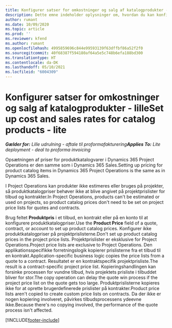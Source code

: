 ```yaml
---
title: Konfigurer satser for omkostninger og salg af katalogprodukter - lille
description: Dette emne indeholder oplysninger om, hvordan du kan konfigurere satser for omkostninger og salg for varer i et produktkatalog.
author: rumant
ms.date: 10/09/2020
ms.topic: article
ms.prod: ''
ms.reviewer: kfend
ms.author: rumant
ms.openlocfilehash: 4995859696c844e99593139f63dffbf86a52f2f0
ms.sourcegitcommit: 40f68387f594180af64a5e5c748b6efa188bd300
ms.translationtype: HT
ms.contentlocale: da-DK
ms.lasthandoff: 05/10/2021
ms.locfileid: "6004309"
---
```

# <a name="set-up-cost-and-sales-rates-for-catalog-products---lite"></a><span data-ttu-id="69152-103">Konfigurer satser for omkostninger og salg af katalogprodukter - lille</span><span class="sxs-lookup"><span data-stu-id="69152-103">Set up cost and sales rates for catalog products - lite</span></span>

<span data-ttu-id="69152-104">_**Gælder for:** Lille udrulning - aftale til proformafakturering_</span><span class="sxs-lookup"><span data-stu-id="69152-104">_**Applies To:** Lite deployment - deal to proforma invoicing_</span></span>


<span data-ttu-id="69152-105">Opsætningen af priser for produktkatalogvarer i Dynamics 365 Project Operations er den samme som i Dynamics 365 Sales.</span><span class="sxs-lookup"><span data-stu-id="69152-105">Setting up pricing for product catalog items in Dynamics 365 Project Operations is the same as in Dynamics 365 Sales.</span></span>

<span data-ttu-id="69152-106">I Project Operations kan produkter ikke estimeres eller bruges på projekter, så produktkatalogpriser behøver ikke at blive angivet på projektprislister for tilbud og kontrakter.</span><span class="sxs-lookup"><span data-stu-id="69152-106">In Project Operations, products can't be estimated or used on projects, so product catalog prices don't need to be set on project price lists for quotes and contracts.</span></span>

<span data-ttu-id="69152-107">Brug feltet **Produktpris** i et tilbud, en kontrakt eller på en konto til at konfigurere produktkatalogpriser.</span><span class="sxs-lookup"><span data-stu-id="69152-107">Use the **Product Price** field of a quote, contract, or account to set up product catalog prices.</span></span> <span data-ttu-id="69152-108">Konfigurer ikke produktkatalogpriser på projektprislisterne.</span><span class="sxs-lookup"><span data-stu-id="69152-108">Don't set up product catalog prices in the project price lists.</span></span> <span data-ttu-id="69152-109">Projektprislister er eksklusive for Project Operations.</span><span class="sxs-lookup"><span data-stu-id="69152-109">Project price lists are exclusive to Project Operations.</span></span> <span data-ttu-id="69152-110">Den applikationsspecifikke forretningslogik kopierer prislisterne fra et tilbud til en kontrakt.</span><span class="sxs-lookup"><span data-stu-id="69152-110">Application-specific business logic copies the price lists from a quote to a contract.</span></span> <span data-ttu-id="69152-111">Resultatet er en kontraktspecifik projektprisliste.</span><span class="sxs-lookup"><span data-stu-id="69152-111">The result is a contract-specific project price list.</span></span> <span data-ttu-id="69152-112">Kopieringshandlingen kan forsinke processen for vundne tilbud, hvis projektets prisliste i tilbuddet bliver for stor.</span><span class="sxs-lookup"><span data-stu-id="69152-112">The copy operation can delay the quote win process if the project price list on the quote gets too large.</span></span> <span data-ttu-id="69152-113">Produktprislisterne kopieres ikke for at oprette brugerdefinerede prislister på kontrakter.</span><span class="sxs-lookup"><span data-stu-id="69152-113">Product price lists aren't copied to create custom price lists on contracts.</span></span> <span data-ttu-id="69152-114">Da der ikke er nogen kopiering involveret, påvirkes tilbudsprocessens ydeevne ikke.</span><span class="sxs-lookup"><span data-stu-id="69152-114">Because there's no copying involved, the performance of the quote process isn't affected.</span></span>


[!INCLUDE[footer-include](../../includes/footer-banner.md)]